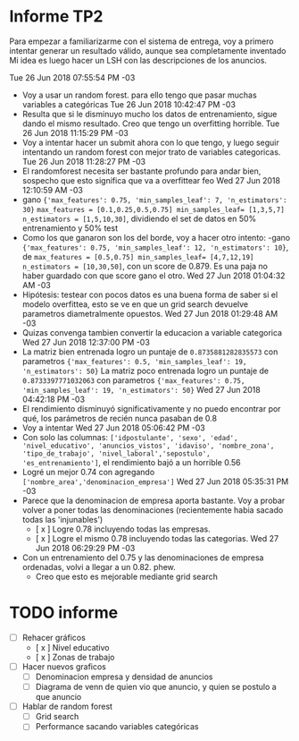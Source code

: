 # Informe TP2

Para empezar a familiarizarme con el sistema de entrega, voy a primero intentar generar un resultado válido, aunque sea completamente inventado
Mi idea es luego hacer un LSH con las descripciones de los anuncios.

Tue 26 Jun 2018 07:55:54 PM -03
- Voy a usar un random forest. para ello tengo que pasar muchas variables a categóricas
Tue 26 Jun 2018 10:42:47 PM -03
- Resulta que si le disminuyo mucho los datos de entrenamiento, sigue dando el mismo resultado. Creo que tengo un overfitting horrible.
Tue 26 Jun 2018 11:15:29 PM -03
- Voy a intentar hacer un submit ahora con lo que tengo, y luego seguir intentando un random forest con mejor trato de variables categoricas.
Tue 26 Jun 2018 11:28:27 PM -03
- El randomforest necesita ser bastante profundo para andar bien, sospecho que esto significa que va a overfittear feo
Wed 27 Jun 2018 12:10:59 AM -03
- gano `{'max_features': 0.75, 'min_samples_leaf': 7, 'n_estimators': 30}` `max_features = [0.1,0.25,0.5,0.75] min_samples_leaf= [1,3,5,7] n_estimators = [1,5,10,30]`, dividiendo el set de datos en 50% entrenamiento y 50% test
- Como los que ganaron son los del borde, voy a hacer otro intento:
    -gano `{'max_features': 0.75, 'min_samples_leaf': 12, 'n_estimators': 10}`, de `max_features = [0.5,0.75] min_samples_leaf= [4,7,12,19] n_estimators = [10,30,50]`, con un score de 0.879. Es una paja no haber guardado con que score gano el otro.
Wed 27 Jun 2018 01:04:32 AM -03
- Hipótesis: testear con pocos datos es una buena forma de saber si el modelo overfittea, esto se ve en que un grid search devuelve parametros diametralmente opuestos.
Wed 27 Jun 2018 01:29:48 AM -03
- Quizas convenga tambien convertir la educacion a variable categorica
Wed 27 Jun 2018 12:37:00 PM -03
- La matriz bien entrenada logro un puntaje de  `0.8735881282835573`  con parametros  `{'max_features': 0.5, 'min_samples_leaf': 19, 'n_estimators': 50}`
La matriz poco entrenada logro un puntaje de  `0.8733397771032063`  con parametros  `{'max_features': 0.75, 'min_samples_leaf': 19, 'n_estimators': 50}`
Wed 27 Jun 2018 04:42:18 PM -03
- El rendimiento disminuyó significativamente y no puedo encontrar por qué, los parámetros de recién nunca pasaban de 0.8
- Voy a intentar
Wed 27 Jun 2018 05:06:42 PM -03
- Con solo las columnas: `['idpostulante', 'sexo', 'edad', 'nivel_educativo', 'anuncios_vistos', 'idaviso', 'nombre_zona', 'tipo_de_trabajo', 'nivel_laboral','sepostulo', 'es_entrenamiento']`, el rendimiento bajó a un horrible 0.56
- Logré un mejor 0.74 con agregando `['nombre_area','denominacion_empresa']`
Wed 27 Jun 2018 05:35:31 PM -03
- Parece que la denominacion de empresa aporta bastante. Voy a probar volver a poner todas las denominaciones (recientemente habia sacado todas las 'injunables')
    - [ x ] Logre 0.78 incluyendo todas las empresas.
    - [ x ] Logre el mismo 0.78 incluyendo todas las categorias.
Wed 27 Jun 2018 06:29:29 PM -03
- Con un entrenamiento del 0.75 y las denominaciones de empresa ordenadas, volvi a llegar a un 0.82. phew.
    - Creo que esto es mejorable mediante grid search

# TODO informe
- [  ] Rehacer gráficos
    - [ x ] Nivel educativo
    - [ x ] Zonas de trabajo
- [  ] Hacer nuevos graficos
    - [  ] Denominacion empresa y densidad de anuncios
    - [  ] Diagrama de venn de quien vio que anuncio, y quien se postulo a que anuncio
- [  ] Hablar de random forest
    - [  ] Grid search
    - [  ] Performance sacando variables categóricas
